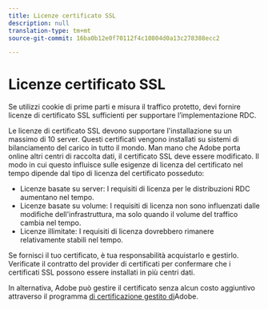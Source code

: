 ```yaml
---
title: Licenze certificato SSL
description: null
translation-type: tm+mt
source-git-commit: 16ba0b12e0f70112f4c10804d0a13c278388ecc2

---
```



# Licenze certificato SSL

Se utilizzi cookie di prime parti e misura il traffico protetto, devi fornire licenze di certificato SSL sufficienti per supportare l’implementazione RDC.

Le licenze di certificato SSL devono supportare l'installazione su un massimo di 10 server. Questi certificati vengono installati su sistemi di bilanciamento del carico in tutto il mondo. Man mano che Adobe porta online altri centri di raccolta dati, il certificato SSL deve essere modificato. Il modo in cui questo influisce sulle esigenze di licenza del certificato nel tempo dipende dal tipo di licenza del certificato posseduto:

* Licenze basate su server: I requisiti di licenza per le distribuzioni RDC aumentano nel tempo.
* Licenze basate su volume: I requisiti di licenza non sono influenzati dalle modifiche dell'infrastruttura, ma solo quando il volume del traffico cambia nel tempo.
* Licenze illimitate: I requisiti di licenza dovrebbero rimanere relativamente stabili nel tempo.

Se fornisci il tuo certificato, è tua responsabilità acquistarlo e gestirlo. Verificate il contratto del provider di certificati per confermare che i certificati SSL possono essere installati in più centri dati.

In alternativa, Adobe può gestire il certificato senza alcun costo aggiuntivo attraverso il programma [di certificazione gestito di](https://marketing.adobe.com/resources/help/en_US/whitepapers/first_party_cookies/adobe_managed_cert_pgm.html)Adobe.
